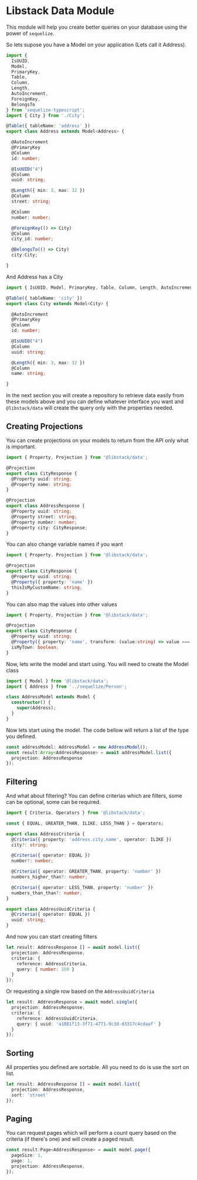 # Libstack Data Module
This module will help you create better queries on your database using the power of `sequelize`.

So lets supose you have a Model on your application (Lets call it Address).

````typescript
import {
  IsUUID,
  Model,
  PrimaryKey,
  Table,
  Column,
  Length,
  AutoIncrement,
  ForeignKey,
  BelongsTo
} from 'sequelize-typescript';
import { City } from './City';

@Table({ tableName: 'address' })
export class Address extends Model<Address> {

  @AutoIncrement
  @PrimaryKey
  @Column
  id: number;

  @IsUUID("4")
  @Column
  uuid: string;

  @Length({ min: 3, max: 32 })
  @Column
  street: string;

  @Column
  number: number;

  @ForeignKey(() => City)
  @Column
  city_id: number;

  @BelongsTo(() => City)
  city:City;

}
````

And Address has a City

```typescript
import { IsUUID, Model, PrimaryKey, Table, Column, Length, AutoIncrement } from 'sequelize-typescript';

@Table({ tableName: 'city' })
export class City extends Model<City> {

  @AutoIncrement
  @PrimaryKey
  @Column
  id: number;

  @IsUUID("4")
  @Column
  uuid: string;

  @Length({ min: 3, max: 32 })
  @Column
  name: string;

}
```

In the next section you will create a repository to retrieve data easily from these models above and you can define whatever interface you want and `@libstack/data` will create the query only with the properties needed.

## Creating Projections
You can create projections on your models to return from the API only what is important.

```typescript
import { Property, Projection } from '@libstack/data';

@Projection
export class CityResponse {
  @Property uuid: string;
  @Property name: string;
}

@Projection
export class AddressResponse {
  @Property uuid: string;
  @Property street: string;
  @Property number: number;
  @Property city: CityResponse;
}
```

You can also change variable names if you want

```typescript
import { Property, Projection } from '@libstack/data';

@Projection
export class CityResponse {
  @Property uuid: string;
  @Property({ property: 'name' })
  thisIsMyCustomName: string;
}
```

You can also map the values into other values

```typescript
import { Property, Projection } from '@libstack/data';

@Projection
export class CityResponse {
  @Property uuid: string;
  @Property({ property: 'name', transform: (value:string) => value === 'My Town' })
  isMyTown: boolean;
}
```

Now, lets write the model and start using. You will need to create the Model class

```typescript
import { Model } from '@libstack/data';
import { Address } from '../sequelize/Person';

class AddressModel extends Model {
  constructor() {
    super(Address);
  }
}
```

Now lets start using the model. The code bellow will return a list of the type you defined.

```typescript
const addressModel: AddressModel = new AddressModel();
const result:Array<AddressResponse> = await addressModel.list({
  projection: AddressResponse
});
```

## Filtering
And what about filtering? You can define criterias which are filters, some can be optional, some can be required.

```typescript
import { Criteria, Operators } from '@libstack/data';

const { EQUAL, GREATER_THAN, ILIKE, LESS_THAN } = Operators;

export class AddressCriteria {
  @Criteria({ property: 'address.city.name', operator: ILIKE })
  city?: string;

  @Criteria({ operator: EQUAL })
  number?: number;

  @Criteria({ operator: GREATER_THAN, property: 'number' })
  numbers_higher_than?: number;

  @Criteria({ operator: LESS_THAN, property: 'number' })
  numbers_than_than?: number;
}

export class AddressUuidCriteria {
  @Criteria({ operator: EQUAL })
  uuid: string;
}
```

And now you can start creating filters

```typescript
let result: AddressResponse [] = await model.list({
  projection: AddressResponse,
  criteria: {
    reference: AddressCriteria,
    query: { number: 150 }
  }
});
```

Or requesting a single row based on the `AddressUuidCriteria`

```typescript
let result: AddressResponse = await model.single({
  projection: AddressResponse,
  criteria: {
    reference: AddressUuidCriteria,
    query: { uuid: 'a1881f13-3f71-4771-9c3d-d3317c4cdaaf' }
  }
});
```

## Sorting
All properties you defined are sortable. All you need to do is use the sort on list. 

```typescript
let result: AddressResponse [] = await model.list({
  projection: AddressResponse,
  sort: 'street'
});
```

## Paging
You can request pages which will perform a count query based on the criteria (if there's one) and will create a paged result.

```typescript
const result:Page<AddressResponse> = await model.page({
  pageSize: 1,
  page: 1,
  projection: AddressResponse,
});
```